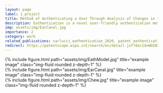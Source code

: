 ```yaml
---
layout: page
label: 1_project
title: Method of Authenticating a User Through Analysis of Changes in the External Ear Canal
description: Eathentication is a novel user-friendly authentication method based on an assessment of the ear channel movement during chewing. Eathentication exploits proximity led sensors mounted on earphones to measures the movement of ear channel. 
img: assets/img/EarCanal.jpg
importance: 2
category: work
related_publications: carlucci_eathentication_2020, patent_eathentication_2021
redirect: https://patentscope.wipo.int/search/en/detail.jsf?docId=WO2021148932
---
```

<!---
url: https://pieroromare.github.io/_projects/1_project.md


Every project has a beautiful feature showcase page.
It's easy to include images in a flexible 3-column grid format.
Make your photos 1/3, 2/3, or full width.

To give your project a background in the portfolio page, just add the img tag to the front matter like so:
 -->

<div class="row">
    <div class="col-sm mt-3 mt-md-0">
        {% include figure.html path="assets/img/EathModel.jpg" title="example image" class="img-fluid rounded z-depth-1" %}
    </div>
    <div class="col-sm mt-3 mt-md-0">
        {% include figure.html path="assets/img/EarCanal.jpg" title="example image" class="img-fluid rounded z-depth-1" %}
    </div>
    <div class="col-sm mt-3 mt-md-0">
        {% include figure.html path="assets/img/Chew.jpg" title="example image" class="img-fluid rounded z-depth-1" %}
    </div>
</div>